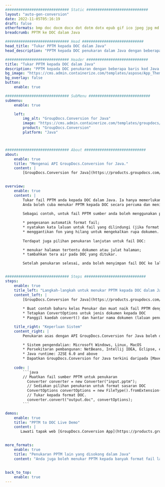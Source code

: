 ```yaml
---
############################# Static ############################
layout: "auto-gen-conversion"
date: 2022-11-05T05:16:19
draft: false
otherformats: bmp doc docm docx dot dotm dotx epub gif ico jpeg jpg md odt ott pdf png psd rtf tex tif tiff txt xps
breadcrumb: PPTM ke DOC dalam Java

############################# Head ############################
head_title: "Tukar PPTM kepada DOC dalam Java"
head_description: "PPTM kepada DOC penukaran dalam Java dengan beberapa baris kod. Tukar lebih 160 format fail menggunakan API penukaran dokumen GroupDocs untuk Java"

############################# Header ############################
title: "Tukar PPTM kepada DOC dalam Java"
description: "PPTM kepada DOC penukaran dengan beberapa baris kod Java."
bg_image: "https://cms.admin.containerize.com/templates/aspose/App_Themes/V3/images/bg/header1.png"
bg_overlay: false
button:
    enable: true

############################# SubMenu ############################
submenu:
    enable: true

    left:
        img_alt: "GroupDocs.Conversion for Java"
        image: "https://cms.admin.containerize.com/templates/groupdocs/images/product-logos/90x90-noborder/groupdocs-conversion-java.png"
        product: "GroupDocs.Conversion"
        platform: "Java"



############################# About ############################
about:
    enable: true
    title: "Mengenai API GroupDocs.Conversion for Java."
    content: |
        [GroupDocs.Conversion for Java](https://products.groupdocs.com/conversion/java/) ialah API penukaran format fail lanjutan untuk menukar antara imej popular dan format dokumen seperti Microsoft Office, OpenDocument, PDF, HTML, e-mel, CAD. dan banyak lagi dengan hanya beberapa baris kod. API asli secara automatik mengesan format dokumen asal dan menawarkan banyak pilihan untuk menyesuaikan dokumen yang ditukar. Bersama-sama dengan fungsi mengekstrak maklumat daripada dokumen, ia juga menyokong caching hasil penukaran ke cakera tempatan secara lalai. Walau bagaimanapun, sebarang jenis storan cache boleh disokong dengan melaksanakan antara muka yang sesuai - Amazon S3, Dropbox, Google Drive, Windows Azure, Reddis atau mana-mana yang lain.
    

overview:
    enable: true
    content: |
        Tukar fail PPTM anda kepada DOC dalam Java. Ia hanya memerlukan beberapa baris kod Java pada mana-mana platform pilihan anda, seperti Windows, Linux, macOS.
        Anda boleh cuba menukar PPTM kepada DOC secara percuma dan menilai kualiti hasil penukaran. Bersama-sama dengan skrip penukaran fail mudah, anda boleh mencuba pilihan yang lebih canggih untuk memuatkan fail sumber PPTM dan menyimpan output DOC. 
        
        Sebagai contoh, untuk fail PPTM sumber anda boleh menggunakan pilihan pemuatan berikut:

        * pengesanan automatik format fail;
        * nyatakan kata laluan untuk fail yang dilindungi (jika format fail menyokongnya);
        * menggantikan fon yang hilang untuk mengekalkan rupa dokumen.
        
        Terdapat juga pilihan penukaran lanjutan untuk fail DOC:

        * menukar halaman tertentu dokumen atau julat halaman;
        * tambahkan tera air pada DOC yang ditukar.

        Setelah penukaran selesai, anda boleh menyimpan fail DOC ke laluan fail setempat anda atau ke mana-mana storan pihak ketiga seperti FTP, Amazon S3, Google Drive, Dropbox dll. Sila ambil perhatian - untuk menukar PPTM kepada DOC, anda tidak perlu memasang sebarang perisian tambahan, seperti MS Office, Open Office, Adobe Acrobat Reader dsb.


############################# Steps ############################
steps:
    enable: true
    title_left: "Langkah-langkah untuk menukar PPTM kepada DOC dalam Java"
    content_left: |
        [GroupDocs.Conversion for Java](https://products.groupdocs.com/conversion/java/) membenarkan pembangun menukar fail PPTM kepada DOC dengan mudah dengan beberapa baris kod.
        
        * Buat contoh baharu kelas Penukar dan muat naik fail PPTM dengan laluan penuh
        * Tetapkan ConvertOptions untuk jenis dokumen kepada DOC
        * Panggil kaedah convert() dan hantar nama dokumen (laluan penuh) dan format (DOC) sebagai parameter

    title_right: "Keperluan Sistem"
    content_right: |
        Penukaran asas dengan API GroupDocs.Conversion for Java boleh dilakukan dengan hanya beberapa baris kod. API kami disokong pada semua platform dan sistem pengendalian utama. Sebelum melaksanakan kod di bawah, pastikan anda mempunyai prasyarat berikut dipasang pada sistem anda.

        * Sistem pengendalian: Microsoft Windows, Linux, MacOS
        * Persekitaran pembangunan: NetBeans, Intellij IDEA, Eclipse, etc.
        * Java runtime: J2SE 6.0 and above
        * Dapatkan GroupDocs.Conversion for Java terkini daripada [Maven](https://repository.groupdocs.com/webapp/#/artifacts/browse/tree/General/repo/com/groupdocs/groupdocs-conversion)
         
    code: |
        ```java    
        // Muatkan fail sumber PPTM untuk penukaran
          Converter converter = new Converter("input.pptm");
          // Sediakan pilihan penukaran untuk format sasaran DOC
          ConvertOptions convertOptions = new FileType().fromExtension("doc").getConvertOptions();
          // Tukar kepada format DOC.
          converter.convert("output.doc", convertOptions);
        ```

demos:
    enable: true
    title: "PPTM to DOC Live Demo"
    content: |
       Lawati tapak web [GroupDocs.Conversion App](https://products.groupdocs.app/conversion/family) kami dan cuba PPTM kepada DOC penukaran sekarang. Demo percuma mempunyai faedah berikut
          

more_formats:
    enable: true
    title: "Penukaran PPTM lain yang disokong dalam Java"
    content: "Anda juga boleh menukar PPTM kepada banyak format fail lain. Sila lihat senarai di bawah."
       
       
back_to_top:
    enable: true
---
```

